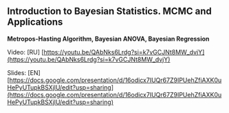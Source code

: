 ## Introduction to Bayesian Statistics. MCMC and Applications

__Metropos-Hasting Algorithm, Bayesian ANOVA, Bayesian Regression__

Video: [RU] [https://youtu.be/QAbNks6Lrdg?si=k7vGCJNt8MW_dvjY](https://youtu.be/QAbNks6Lrdg?si=k7vGCJNt8MW_dvjY)

Slides: [EN] [https://docs.google.com/presentation/d/16odicx7IUQr67Z9IPUehZfiAXK0uHePyUTupkBSXjlU/edit?usp=sharing](https://docs.google.com/presentation/d/16odicx7IUQr67Z9IPUehZfiAXK0uHePyUTupkBSXjlU/edit?usp=sharing)
